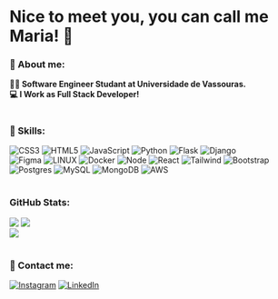 # Nice to meet you, you can call me Maria! 🌈

### 👤 About me:
**👩‍💻 Software Engineer Studant at Universidade de Vassouras.<br>💻 I Work as Full Stack Developer!<br>**

#

### 🔧 Skills: 
![CSS3](https://img.shields.io/badge/css3-%231572B6.svg?style=for-the-badge&logo=css3&logoColor=white) 
![HTML5](https://img.shields.io/badge/html5-%23E34F26.svg?style=for-the-badge&logo=html5&logoColor=white) 
![JavaScript](https://img.shields.io/badge/javascript-%23323330.svg?style=for-the-badge&logo=javascript&logoColor=%23F7DF1E) 
![Python](https://img.shields.io/badge/python-3670A0?style=for-the-badge&logo=python&logoColor=ffdd54)
![Flask](https://img.shields.io/badge/Flask-000000?style=for-the-badge&logo=flask&logoColor=white)
![Django](https://img.shields.io/badge/django-%23092E20.svg?style=for-the-badge&logo=django&logoColor=white)  
![Figma](https://img.shields.io/badge/figma-%23F24E1E.svg?style=for-the-badge&logo=figma&logoColor=white) 
![LINUX](https://img.shields.io/badge/Linux-FCC624?style=for-the-badge&logo=linux&logoColor=black)
![Docker](https://img.shields.io/badge/docker-%230db7ed.svg?style=for-the-badge&logo=docker&logoColor=white)
![Node](https://img.shields.io/badge/Node.js-43853D?style=for-the-badge&logo=node.js&logoColor=white)
![React](https://img.shields.io/badge/React-20232A?style=for-the-badge&logo=react&logoColor=61DAFB)
![Tailwind](https://img.shields.io/badge/Tailwind_CSS-38B2AC?style=for-the-badge&logo=tailwind-css&logoColor=white)
![Bootstrap](https://img.shields.io/badge/Bootstrap-563D7C?style=for-the-badge&logo=bootstrap&logoColor=white)
![Postgres](https://img.shields.io/badge/postgres-%23316192.svg?style=for-the-badge&logo=postgresql&logoColor=white)
![MySQL](https://img.shields.io/badge/MySQL-00000F?style=for-the-badge&logo=mysql&logoColor=white)
![MongoDB](https://img.shields.io/badge/MongoDB-4EA94B?style=for-the-badge&logo=mongodb&logoColor=white)
![AWS](https://img.shields.io/badge/Amazon_AWS-232F3E?style=for-the-badge&logo=amazon-aws&logoColor=white)


#

### GitHub Stats:
![](https://github-readme-stats.vercel.app/api/top-langs/?username=me-cbr&theme=radical&hide_border=true&include_all_commits=true&count_private=true&layout=compact)
![](https://github-readme-stats.vercel.app/api?username=me-cbr&theme=radical&hide_border=true) <br>
![](https://github-readme-streak-stats.herokuapp.com/?user=me-cbr&theme=radical&hide_border=true)


#

### 📩 Contact me:
[![Instagram](https://img.shields.io/badge/Instagram-%23E4405F.svg?logo=Instagram&logoColor=white)](https://www.instagram.com/mecoelho_/) 
[![LinkedIn](https://img.shields.io/badge/LinkedIn-%230077B5.svg?logo=linkedin&logoColor=white)](https://www.linkedin.com/in/maria-eduarda-coelho-barbosa-rocha-9486a7267/)
